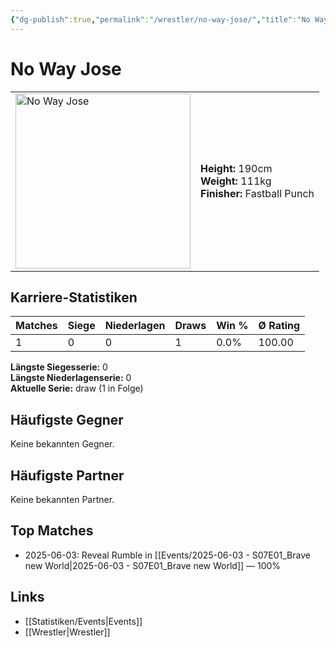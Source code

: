 ```yaml
---
{"dg-publish":true,"permalink":"/wrestler/no-way-jose/","title":"No Way Jose","tags":["wrestler"],"noteIcon":""}
---
```



# No Way Jose

<table>
        <tr>
        <td><img src="https://github.com/CptSpaulding1980/choke-slam-wrestling/releases/download/images/No_Way_Jose.png" width="280" alt="No Way Jose"></td>
        <td>
        <b>Height:</b> 190cm<br>
        <b>Weight:</b> 111kg<br>
        <b>Finisher:</b> Fastball Punch<br>
        </td>
        </tr>
        </table>
        
## Karriere-Statistiken

| Matches | Siege | Niederlagen | Draws | Win % | Ø Rating |
|---------|-------|-------------|-------|-------|-----------|
| 1 | 0 | 0 | 1 | 0.0% | 100.00 |

**Längste Siegesserie:** 0<br>**Längste Niederlagenserie:** 0<br>**Aktuelle Serie:** draw (1 in Folge)


## Häufigste Gegner
Keine bekannten Gegner.

## Häufigste Partner
Keine bekannten Partner.

## Top Matches
- 2025-06-03: Reveal Rumble in [[Events/2025-06-03 - S07E01_Brave new World\|2025-06-03 - S07E01_Brave new World]] — 100%

## Links
- [[Statistiken/Events\|Events]]
- [[Wrestler\|Wrestler]]

